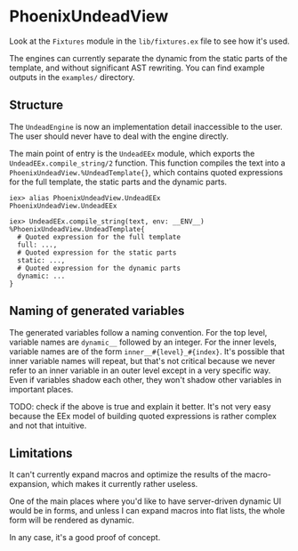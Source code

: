 # PhoenixUndeadView

Look at the `Fixtures` module in the `lib/fixtures.ex` file to see how it's used.

The engines can currently separate the dynamic from the static parts of the template, and without significant AST rewriting. You can find example outputs in the `examples/` directory.

## Structure

The `UndeadEngine` is now an implementation detail inaccessible to the user.
The user should never have to deal with the engine directly.

The main point of entry is the `UndeadEEx` module, which exports the `UndeadEEx.compile_string/2` function.
This function compiles the text into a `PhoenixUndeadView.%UndeadTemplate{}`, which contains quoted expressions for the full template, the static parts and the dynamic parts.

```
iex> alias PhoenixUndeadView.UndeadEEx
PhoenixUndeadView.UndeadEEx

iex> UndeadEEx.compile_string(text, env: __ENV__)
%PhoenixUndeadView.UndeadTemplate{
  # Quoted expression for the full template
  full: ...,
  # Quoted expression for the static parts
  static: ...,
  # Quoted expression for the dynamic parts
  dynamic: ...
}
```

## Naming of generated variables

The generated variables follow a naming convention.
For the top level, variable names are `dynamic__` followed by an integer.
For the inner levels, variable names are of the form `inner__#{level}_#{index}`.
It's possible that inner variable names will repeat, but that's not critical because we never refer to an inner variable in an outer level except in a very specific way.
Even if variables shadow each other, they won't shadow other variables in important places.

TODO: check if the above is true and explain it better.
It's not very easy because the EEx model of building quoted expressions is rather complex and not that intuitive.

## Limitations

It can't currently expand macros and optimize the results of the macro-expansion, which makes it currently rather useless.

One of the main places where you'd like to have server-driven dynamic UI would be in forms, and unless I can expand macros into flat lists, the whole form will be rendered as dynamic.

In any case, it's a good proof of concept.